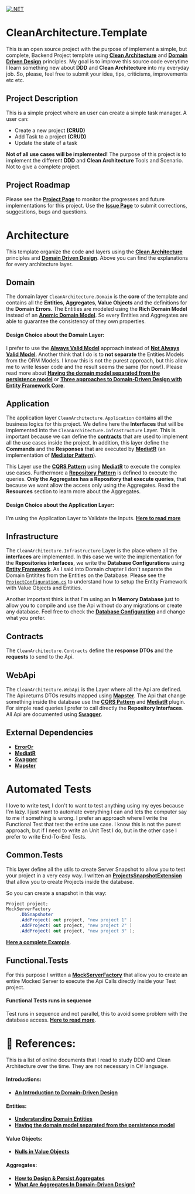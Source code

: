 [![.NET](https://github.com/kikutano/CleanArchitecture.Template/actions/workflows/dotnet.yml/badge.svg)](https://github.com/kikutano/CleanArchitecture.Template/actions/workflows/dotnet.yml)

# CleanArchitecture.Template

This is an open source project with the purpose of implement a simple, but complete, Backend Project template using [**Clean Architecture**](https://blog.cleancoder.com/uncle-bob/2012/08/13/the-clean-architecture.html) and [**Domain Driven Design**](https://khalilstemmler.com/articles/domain-driven-design-intro/) principles.
My goal is to improve this source code everytime I learn something new about **DDD** and **Clean Architecture** into my everyday job.
So, please, feel free to submit your idea, tips, criticisms, improvements etc etc.

## Project Description
This is a simple project where an user can create a simple task manager. A user can:
- Create a new project **(CRUD)**
- Add Task to a project **(CRUD)**
- Update the state of a task

**Not of all use cases will be implemented!** The purpose of this project is to implement the different **DDD**
and **Clean Architecture** Tools and Scenario. Not to give a complete project.

## Project Roadmap
Please see the [**Project Page**](https://github.com/users/kikutano/projects/2/views/1) to monitor the progresses and future implementations for this project.
Use the [**Issue Page**](https://github.com/kikutano/CleanArchitecture.Template/issues) to submit corrections, suggestions, bugs and questions.

# Architecture
This template organize the code and layers using the [**Clean Architecture**](https://blog.cleancoder.com/uncle-bob/2012/08/13/the-clean-architecture.html) principles and  [**Domain Driven Design**](https://khalilstemmler.com/articles/domain-driven-design-intro/). Above you can find the explanations for every architecture layer.

## Domain
The domain layer ```CleanArchitecture.Domain``` is the **core** of the template and contains all the **Entities**, **Aggregates**, **Value Objects** and the definitions for the **Domain Errors**. The Entities are modeled using the **Rich Domain Model** instead of an [**Anemic Domain Model**](https://martinfowler.com/bliki/AnemicDomainModel.html). So every Entities and Aggregates are able to guarantee the consistency of they own properties.

#### Design Choice about the Domain Layer:
I prefer to use the [**Always Valid Model**](https://enterprisecraftsmanship.com/posts/always-valid-domain-model/) approach instead of [**Not Always Valid Model**](https://enterprisecraftsmanship.com/posts/always-valid-vs-not-always-valid-domain-model/). Another think that I do is to **not separate** the Entities Models from the ORM Models. I know this is not the purest approach, but this allow me to write lesser code and the result seems the same (for now!). Please read more about [**Having the domain model separated from the persistence model**](https://enterprisecraftsmanship.com/posts/having-the-domain-model-separate-from-the-persistence-model/) or [**Three approaches to Domain-Driven Design with Entity Framework Core**](https://www.thereformedprogrammer.net/three-approaches-to-domain-driven-design-with-entity-framework-core).

## Application
The application layer ```CleanArchitecture.Application``` contains all the business logics for this project. We define here the **Interfaces** that will be implemented into the ```CleanArchitecture.Infrastructure``` Layer. This is important because we can define the [**contracts**](https://medium.com/javarevisited/oop-good-practices-coding-to-the-interface-baea84fd60d3#:~:text=Simple%3A%20%E2%80%9CCoding%20to%20interfaces%2C,actual%20class%20with%20the%20implementation.) that are used to implement all the use cases inside the project. In addition, this layer define the **Commands** and the **Responses** that are executed by [**MediatR**](https://github.com/jbogard/MediatR) (an implementation of [**Mediator Pattern**](https://refactoring.guru/design-patterns/mediator)).

This Layer use the [**CQRS Pattern**](https://martinfowler.com/bliki/CQRS.html) using [**MediatR**](https://github.com/jbogard/MediatR) to execute the complex use cases. Furthermore a [**Repository Pattern**](https://learn.microsoft.com/en-us/dotnet/architecture/microservices/microservice-ddd-cqrs-patterns/infrastructure-persistence-layer-design) is defined to execute the queries. **Only the Aggregates has a Repository that execute queries**, that because we want allow the access only using the Aggregates. Read the **Resources** section to learn more about the  Aggregates.

#### Design Choice about the Application Layer:
I'm using the Application Layer to Validate the Inputs. [**Here to read more**](https://verraes.net/2015/02/form-command-model-validation/)

## Infrastructure
The ```CleanArchitecture.Infrastructure``` Layer is the place where all the **interfaces** are implemented. In this case we write the implementation for the **Repositories interfaces**, we write the **Database Configurations** using [**Entity Framework**](https://github.com/dotnet/efcore). As I said into Domain chapter I don't separate the Domain Entitites from the Entities on the Database. Please see the [```ProjectConfiguration.cs```](https://github.com/kikutano/CleanArchitecture.Template/blob/main/CleanArchitecture.Infrastructure/Persistence/EntityTypeConfigurations/ProjectConfiguration.cs) to understand how to setup the Entity Framework with Value Objects and Entities.

Another important think is that I'm using an **In Memory Database** just to allow you to compile and use the Api without do any migrations or create any database. Feel free to check the [**Database Configuration**](https://github.com/kikutano/CleanArchitecture.Template/blob/main/CleanArchitecture.Infrastructure/DependencyInjection.cs) and change what you prefer.

## Contracts
The ```CleanArchitecture.Contracts``` define the **response DTOs** and the **requests** to send to the Api. 

## WebApi
The ```CleanArchitecture.WebApi``` is the Layer where all the Api are defined. The Api returns DTOs results mapped using [**Mapster**](https://github.com/MapsterMapper/Mapster). The Api that change something inside the database use the [**CQRS Pattern**](https://martinfowler.com/bliki/CQRS.html) and [**MediatR**](https://github.com/jbogard/MediatR) plugin. For simple read queries I prefer to call directly the **Repository Interfaces**. All Api are documented using [**Swagger**](https://learn.microsoft.com/en-us/aspnet/core/tutorials/web-api-help-pages-using-swagger?view=aspnetcore-6.0).

## External Dependencies
- [**ErrorOr**](https://github.com/amantinband/error-or)
- [**MediatR**](https://github.com/jbogard/MediatR)
- [**Swagger**](https://learn.microsoft.com/en-us/aspnet/core/tutorials/web-api-help-pages-using-swagger?view=aspnetcore-6.0)
- [**Mapster**](https://github.com/MapsterMapper/Mapster)

# Automated Tests
I love to write test, I don't to want to test anything using my eyes because I'm lazy. I just want to automate everything I can and lets the computer say to me if something is wrong. I prefer an approach where I write the Functional Test that test the entire use case. I know this is not the purest approach, but if I need to write an Unit Test I do, but in the other case I prefer to write End-To-End Tests. 

## Common.Tests
This layer define all the utils to create Server Snapshot to allow you to test your project in a very easy way. I written an [**ProjectsSnapshotExtension**](https://github.com/kikutano/CleanArchitecture.Template/blob/main/CleanArchitecture.Common.Tests/DatabaseSnapshot/ProjectsSnapshotExtension.cs) that allow you to create Projects inside the database.

So you can create a snapshot in this way:

```csharp
Project project;
MockServerFactory
     .DbSnapshoter
     .AddProject( out project, "new project 1" )
     .AddProject( out project, "new project 2" )
     .AddProject( out project, "new project 3" );
```

[**Here a complete Example**](https://github.com/kikutano/CleanArchitecture.Template/blob/main/CleanArchitecture.Functional.Tests/Projects/GetAll.cs).

## Functional.Tests
For this purpose I written a [**MockServerFactory**](https://github.com/kikutano/CleanArchitecture.Template/blob/main/CleanArchitecture.Functional.Tests/Common/MockServerFactory.cs) that allow you to create an entire Mocked Server to execute the Api Calls directly inside your Test project. 

#### Functional Tests runs in sequence
Test runs in sequence and not parallel, this to avoid some problem with the database access. [**Here to read more**](https://stackoverflow.com/questions/1408175/execute-unit-tests-serially-rather-than-in-parallel).

# 📖 References:
This is a list of online documents that I read to study DDD and Clean Architecture over the time. They are not necessary in C# language. 
#### Introductions:
- [**An Introduction to Domain-Driven Design**](https://khalilstemmler.com/articles/domain-driven-design-intro)

#### Entities:
- [**Understanding Domain Entities**](https://khalilstemmler.com/articles/typescript-domain-driven-design/entities/)
- [**Having the domain model separated from the persistence model**](https://enterprisecraftsmanship.com/posts/having-the-domain-model-separate-from-the-persistence-model/)

#### Value Objects:
- [**Nulls in Value Objects**](https://enterprisecraftsmanship.com/posts/nulls-in-value-objects/)

#### Aggregates:
- [**How to Design & Persist Aggregates**](https://khalilstemmler.com/articles/typescript-domain-driven-design/aggregate-design-persistence/)
- [**What Are Aggregates In Domain-Driven Design?**](https://www.jamesmichaelhickey.com/domain-driven-design-aggregates/)